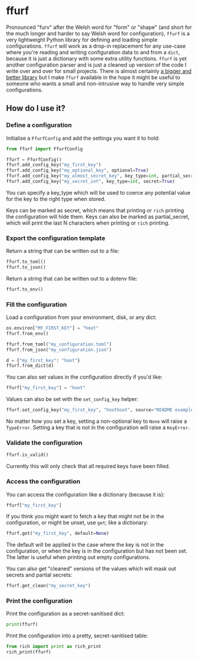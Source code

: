 # ffurf

Pronounced "furv" after the Welsh word for "form" or "shape" (and short for the much longer and harder to say Welsh word for configuration), `ffurf` is a very lightweight Python library for defining and loading simple configurations.
`ffurf` will work as a drop-in replacement for any use-case where you're reading and writing configuration data to and from a `dict`, because it is just a dictionary with some extra utility functions.
`ffurf` is yet another configuration parser and is just a cleaned up version of the code I write over and over for small projects. There is almost certainly [a bigger and better library](http://dynaconf.com/) but I make `ffurf` available in the hope it might be useful to someone who wants a small and non-intrusive way to handle very simple configurations.

## How do I use it?

### Define a configuration

Initialise a `FfurfConfig` and add the settings you want it to hold:

```python
from ffurf import FfurfConfig

ffurf = FfurfConfig()
ffurf.add_config_key("my_first_key")
ffurf.add_config_key("my_optional_key", optional=True)
ffurf.add_config_key("my_almost_secret_key", key_type=int, partial_secret=4)
ffurf.add_config_key("my_secret_int", key_type=int, secret=True)
```

You can specify a key_type which will be used to coerce any potential value for
the key to the right type when stored.

Keys can be marked as secret, which means that printing or `rich` printing the
configuration will hide them. Keys can also be marked as partial_secret, which
will print the last N characters when printing or `rich` printing.

### Export the configuration template

Return a string that can be written out to a file:

```python
ffurf.to_toml()
ffurf.to_json()
```

Return a string that can be written out to a dotenv file:

```python
ffurf.to_env()
```


### Fill the configuration

Load a configuration from your environment, disk, or any dict:

```python
os.environ["MY_FIRST_KEY"] = "hoot"
ffurf.from_env()
```

```python
ffurf.from_toml("my_configuration.toml")
ffurf.from_json("my_configuration.json")
```

```python
d = {"my_first_key": "hoot"}
ffurf.from_dict(d)
```

You can also set values in the configuration directly if you'd like:

```python
ffurf["my_first_key"] = "hoot"
```

Values can also be set with the `set_config_key` helper:

```python
ffurf.set_config_key("my_first_key", "hoothoot", source="README example")
```

No matter how you set a key, setting a non-optional key to `None` will
raise a `TypeError`. Setting a key that is not in the configuration will
raise a `KeyError`.

### Validate the configuration

```python
ffurf.is_valid()
```

Currently this will only check that all required keys have been filled.

### Access the configuration

You can access the configuration like a dictionary (because it is):

```python
ffurf["my_first_key"]
```

If you think you might want to fetch a key that might not be in the configuration,
or might be unset, use `get`; like a dictionary:

```python
ffurf.get("my_first_key", default=None)
```

The default will be applied in the case where the key is not in the configuration,
or when the key is in the configuration but has not been set. The latter is useful
when printing out empty configurations.

You can also get "cleaned" versions of the values which will mask out secrets
and partial secrets:

```python
ffurf.get_clean("my_secret_key")
```

### Print the configuration

Print the configuration as a secret-sanitised dict:

```python
print(ffurf)
```

Print the configuration into a pretty, secret-sanitised table:

```python
from rich import print as rich_print
rich_print(ffurf)
```
